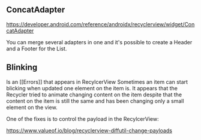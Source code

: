 



## ConcatAdapter
https://developer.android.com/reference/androidx/recyclerview/widget/ConcatAdapter

You can merge several adapters in one and it's possible to create a Header and a Footer for the List.



## Blinking 
Is an [[Errors]] that appears in RecylcerView
Sometimes an item can start blicking when updated one element on the item is.
It appears that the Recycler tried to animate changing content on the item despite that the content on the item is still the same and has been changing only a small element on the view.

One of the fixes is to control the payload in the RecylcerView:

https://www.valueof.io/blog/recyclerview-diffutil-change-payloads





